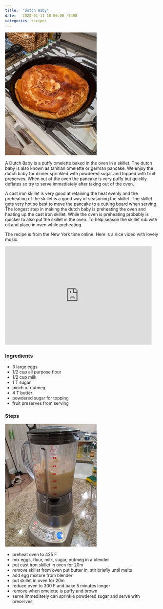```yaml
---
title:  "Dutch Baby"
date:   2020-01-11 18:00:00 -0400
categories: recipes
---
```

![Dutch Baby](/assets/images/dutchbaby.jpg)

A Dutch Baby is a puffy omelette baked in the oven in a skillet.  The dutch baby is also known as tahitian omelette or german pancake. We enjoy the dutch baby for dinner sprinkled with powdered sugar and topped
with fruit preserves.  When out of the oven the pancake is very puffy
but quickly deflates so try to serve immediately after taking out of the oven.

A cast iron skillet is very good at retaining the heat evenly and the preheating of the skillet is a good way of seasoning the skillet.  The skillet gets very hot so best to move the pancake to a cutting board
when serving.  The longest step in making the dutch baby is preheating the oven and heating up the cast iron skillet.  While the oven is preheating probably is quicker to also put the skillet in the oven.  To help season the skillet rub with oil and place in oven while preheating.

The recipe is from the New York time online. Here is a nice video with lovely music.
<iframe title="New York Times Video - Embed Player" width="480" height="321" frameborder="0" scrolling="no" allowfullscreen="true" marginheight="0" marginwidth="0" id="nyt_video_player" src="https://www.nytimes.com/video/players/offsite/index.html?videoId=100000004469242"></iframe>

### Ingredients
- 3 large eggs
- 1/2 cup all purpose flour
- 1/2 cup milk
- 1 T sugar
- pinch of nutmeg
- 4 T butter
- powdered sugar for topping
- fruit preserves from serving

### Steps
![Blend most ingredients for Dutch Baby](/assets/images/dutchbaby1.jpg)

- preheat oven to 425 F
- mix eggs, flour, milk, sugar, nutmeg in a blender
- put cast iron skillet in oven for 20m
- remove skillet from oven put butter in, stir briefly until melts
- add egg mixture from blender
- put skillet in oven for 20m
- reduce oven to 300 F and bake 5 minutes longer
- remove when omelette is puffy and brown
- serve immediately can sprinkle powdered sugar and serve with preserves
